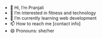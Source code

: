 - 👋 Hi, I’m Pranjali
- 👀 I’m interested in fitness and technology
- 🌱 I’m currently learning web development
- 📫 How to reach me [contact info]
- 😄 Pronouns: she/her

<!---
Peanut2123650/Peanut2123650 is a ✨ special ✨ repository because its `README.md` (this file) appears on your GitHub profile.
You can click the Preview link to take a look at your changes.
--->
